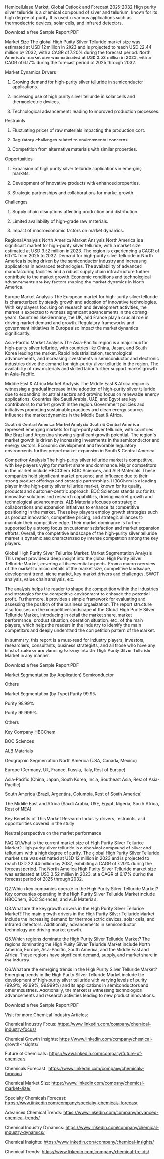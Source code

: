 Hemicellulase Market, Global Outlook and Forecast 2025-2032
High purity silver telluride is a chemical compound of silver and tellurium, known for its high degree of purity. It is used in various applications such as thermoelectric devices, solar cells, and infrared detectors.

Download a free Sample Report PDF 

Market Size
The global High Purity Silver Telluride market size was estimated at USD 12 million in 2023 and is projected to reach USD 22.44 million by 2032, with a CAGR of 7.20% during the forecast period. North America's market size was estimated at USD 3.52 million in 2023, with a CAGR of 6.17% during the forecast period of 2025 through 2032.

Market Dynamics
Drivers
1. Growing demand for high-purity silver telluride in semiconductor applications.

2. Increasing use of high purity silver telluride in solar cells and thermoelectric devices.

3. Technological advancements leading to improved production processes.

Restraints
1. Fluctuating prices of raw materials impacting the production cost.

2. Regulatory challenges related to environmental concerns.

3. Competition from alternative materials with similar properties.

Opportunities
1. Expansion of high purity silver telluride applications in emerging markets.

2. Development of innovative products with enhanced properties.

3. Strategic partnerships and collaborations for market growth.

Challenges
1. Supply chain disruptions affecting production and distribution.

2. Limited availability of high-grade raw materials.

3. Impact of macroeconomic factors on market dynamics.

Regional Analysis
North America Market Analysis
North America is a significant market for high-purity silver telluride, with a market size estimated at USD 3.52 million in 2023. The region is experiencing a CAGR of 6.17% from 2025 to 2032. Demand for high-purity silver telluride in North America is being driven by the semiconductor industry and increasing applications in advanced technologies. The availability of advanced manufacturing facilities and a robust supply chain infrastructure further contribute to the market growth. Economic conditions and technological advancements are key factors shaping the market dynamics in North America.

Europe Market Analysis
The European market for high-purity silver telluride is characterized by steady growth and adoption of innovative technologies. With key players focusing on research and development activities, the market is expected to witness significant advancements in the coming years. Countries like Germany, the UK, and France play a crucial role in driving market demand and growth. Regulatory frameworks and government initiatives in Europe also impact the market dynamics significantly.

Asia-Pacific Market Analysis
The Asia-Pacific region is a major hub for high-purity silver telluride, with countries like China, Japan, and South Korea leading the market. Rapid industrialization, technological advancements, and increasing investments in semiconductor and electronic industries drive the demand for high-purity silver telluride in the region. The availability of raw materials and skilled labor further support market growth in Asia-Pacific.

Middle East & Africa Market Analysis
The Middle East & Africa region is witnessing a gradual increase in the adoption of high-purity silver telluride due to expanding industrial sectors and growing focus on renewable energy applications. Countries like Saudi Arabia, UAE, and Egypt are key contributors to market growth in the region. Government policies and initiatives promoting sustainable practices and clean energy sources influence the market dynamics in the Middle East & Africa.

South & Central America Market Analysis
South & Central America represent emerging markets for high-purity silver telluride, with countries like Brazil and Argentina showing significant growth potential. The region's market growth is driven by increasing investments in the semiconductor and energy sectors. Economic development and favorable regulatory environments further propel market expansion in South & Central America.

Competitor Analysis
The high-purity silver telluride market is competitive, with key players vying for market share and dominance. Major competitors in the market include HBCChem, BOC Sciences, and ALB Materials. These companies hold significant market presence and influence due to their strong product offerings and strategic partnerships. HBCChem is a leading player in the high-purity silver telluride market, known for its quality products and customer-centric approach. BOC Sciences stands out for its innovative solutions and research capabilities, driving market growth and technological advancements. ALB Materials focuses on strategic collaborations and expansion initiatives to enhance its competitive positioning in the market. These key players employ growth strategies such as product innovation, competitive pricing, and strategic alliances to maintain their competitive edge. Their market dominance is further supported by a strong focus on customer satisfaction and market expansion efforts. Overall, the competitive landscape of the high-purity silver telluride market is dynamic and characterized by intense competition among the key players.

Global High Purity Silver Telluride Market: Market Segmentation Analysis
This report provides a deep insight into the global High Purity Silver Telluride Market, covering all its essential aspects. From a macro overview of the market to micro details of the market size, competitive landscape, development trend, niche market, key market drivers and challenges, SWOT analysis, value chain analysis, etc.

The analysis helps the reader to shape the competition within the industries and strategies for the competitive environment to enhance the potential profit. Furthermore, it provides a simple framework for evaluating and assessing the position of the business organization. The report structure also focuses on the competitive landscape of the Global High Purity Silver Telluride Market, introducing in detail the market share, market performance, product situation, operation situation, etc., of the main players, which helps the readers in the industry to identify the main competitors and deeply understand the competition pattern of the market.

In summary, this report is a must-read for industry players, investors, researchers, consultants, business strategists, and all those who have any kind of stake or are planning to foray into the High Purity Silver Telluride Market in any manner.

Download a free Sample Report PDF 


Market Segmentation (by Application)
Semiconductor

Others

Market Segmentation (by Type)
Purity 99.9%

Purity 99.99%

Purity 99.999%

Others

Key Company
HBCChem

BOC Sciences

ALB Materials

Geographic Segmentation
North America (USA, Canada, Mexico)

Europe (Germany, UK, France, Russia, Italy, Rest of Europe)

Asia-Pacific (China, Japan, South Korea, India, Southeast Asia, Rest of Asia-Pacific)

South America (Brazil, Argentina, Columbia, Rest of South America)

The Middle East and Africa (Saudi Arabia, UAE, Egypt, Nigeria, South Africa, Rest of MEA)

Key Benefits of This Market Research
Industry drivers, restraints, and opportunities covered in the study

Neutral perspective on the market performance

FAQ 
Q1.What is the current market size of High Purity Silver Telluride Market?
High purity silver telluride is a chemical compound of silver and tellurium, with a high degree of purity. The global High Purity Silver Telluride market size was estimated at USD 12 million in 2023 and is projected to reach USD 22.44 million by 2032, exhibiting a CAGR of 7.20% during the forecast period. The North America High Purity Silver Telluride market size was estimated at USD 3.52 million in 2023, at a CAGR of 6.17% during the forecast period of 2025 through 2032.

Q2.Which key companies operate in the High Purity Silver Telluride Market?
Key companies operating in the High Purity Silver Telluride Market include HBCChem, BOC Sciences, and ALB Materials.

Q3.What are the key growth drivers in the High Purity Silver Telluride Market?
The main growth drivers in the High Purity Silver Telluride Market include the increasing demand for thermoelectric devices, solar cells, and infrared detectors. Additionally, advancements in semiconductor technology are driving market growth.

Q5.Which regions dominate the High Purity Silver Telluride Market?
The regions dominating the High Purity Silver Telluride Market include North America, Europe, Asia-Pacific, South America, and the Middle East and Africa. These regions have significant demand, supply, and market share in the industry.

Q6.What are the emerging trends in the High Purity Silver Telluride Market?
Emerging trends in the High Purity Silver Telluride Market include the development of high-purity silver telluride with varying levels of purity (99.9%, 99.99%, 99.999%) and its applications in semiconductors and other industries. Additionally, the market is witnessing technological advancements and research activities leading to new product innovations.

Download a free Sample Report PDF 


Visit for more Chemical Industry Articles:


Chemical Industry Focus: https://www.linkedin.com/company/chemical-industry-focus/


Chemical Growth Insights: https://www.linkedin.com/company/chemical-growth-insights/


Future of Chemicals : https://www.linkedin.com/company/future-of-chemicals


Chemicals Forecast : https://www.linkedin.com/company/chemicals-forecast


Chemical Market Size: https://www.linkedin.com/company/chemical-market-size/


Specialty Chemicals Forecast: https://www.linkedin.com/company/specialty-chemicals-forecast


Advanced Chemical Trends: https://www.linkedin.com/company/advanced-chemical-trends/


Chemical Industry Dynamics: https://www.linkedin.com/company/chemical-industry-dynamics/


Chemical Insights: https://www.linkedin.com/company/chemical-insights/


Chemical Trends: https://www.linkedin.com/company/chemical-trends/

